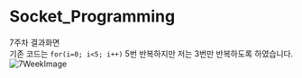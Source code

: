 # Socket_Programming

7주차 결과화면   
기존 코드는   `for(i=0; i<5; i++)` 5번 반복하지만 저는 3번만 반복하도록 하였습니다.
![7WeekImage](https://user-images.githubusercontent.com/32233160/114725339-62409200-9d77-11eb-954f-88705278f2f7.PNG)
